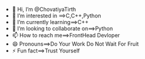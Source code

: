- 👋 Hi, I’m @ChovatiyaTirth
- 👀 I’m interested in ==>C,C++,Python
- 🌱 I’m currently learning==>C++
- 💞️ I’m looking to collaborate on==>Python
- 📫 How to reach me==>FrontHead Devloper
- 😄 Pronouns==>Do Your Work Do Not Wait For Fruit
- ⚡ Fun fact==>Trust Yourself  

<!---
ChovatiyaTirth/ChovatiyaTirth is a ✨ special ✨ repository because its `README.md` (this file) appears on your GitHub profile.
You can click the Preview link to take a look at your changes.
--->
